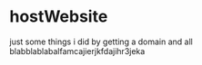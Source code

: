 # hostWebsite
just some things i did by getting a domain and all blabblablabalfamcajierjkfdajihr3jeka
